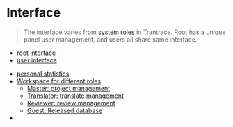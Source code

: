 # Interface

> The interface varies from [system roles](roles.md#system-roles) in Trantrace. Root has a unique panel user management, and users all share same interface.

+ [root interface](interface/root-interface.md)
+ [user interface](interface/user-interface.md) 
 - [personal statistics](interface/user-interface.md#stat)
 - [Workspace for different roles](interface/user-interface.md#workspace)
   - [Master: project management](interface/master-project-management.md)
   - [Translator: translate management](interface/translator-translation-management.md)
   - [Reviewer: review management](interface/reviewer-review-management.md)
   - [Guest: Released database](interface/guest-released-database.md)
 - 



